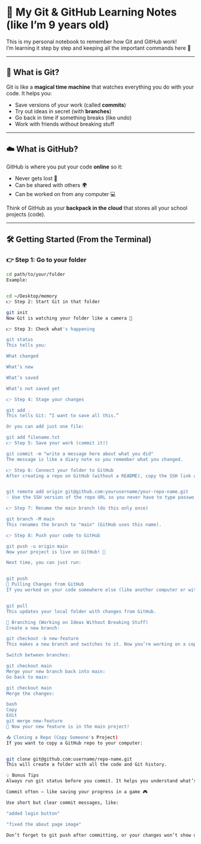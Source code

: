 # 🧠 My Git & GitHub Learning Notes (like I’m 9 years old)

This is my personal notebook to remember how Git and GitHub work!  
I’m learning it step by step and keeping all the important commands here 💾

---

## 🌱 What is Git?

Git is like a **magical time machine** that watches everything you do with your code. It helps you:

- Save versions of your work (called **commits**)
- Try out ideas in secret (with **branches**)
- Go back in time if something breaks (like undo)
- Work with friends without breaking stuff

---

## ☁️ What is GitHub?

GitHub is where you put your code **online** so it:
- Never gets lost 🛟
- Can be shared with others 🌍
- Can be worked on from any computer 💻

Think of GitHub as your **backpack in the cloud** that stores all your school projects (code).

---

## 🛠️ Getting Started (From the Terminal)

### 👉 Step 1: Go to your folder

```bash
cd path/to/your/folder
Example:


cd ~/Desktop/memory
👉 Step 2: Start Git in that folder

git init
Now Git is watching your folder like a camera 👀

👉 Step 3: Check what's happening

git status
This tells you:

What changed

What’s new

What’s saved

What’s not saved yet

👉 Step 4: Stage your changes

git add .
This tells Git: “I want to save all this.”

Or you can add just one file:

git add filename.txt
👉 Step 5: Save your work (commit it!)

git commit -m "write a message here about what you did"
The message is like a diary note so you remember what you changed.

👉 Step 6: Connect your folder to GitHub
After creating a repo on GitHub (without a README), copy the SSH link and run:


git remote add origin git@github.com:yourusername/your-repo-name.git
💡 Use the SSH version of the repo URL so you never have to type passwords again.

👉 Step 7: Rename the main branch (do this only once)

git branch -M main
This renames the branch to "main" (GitHub uses this name).

👉 Step 8: Push your code to GitHub

git push -u origin main
Now your project is live on GitHub! 🚀

Next time, you can just run:


git push
🔄 Pulling Changes from GitHub
If you worked on your code somewhere else (like another computer or with teammates), you can get the latest version by running:


git pull
This updates your local folder with changes from GitHub.

🌿 Branching (Working on Ideas Without Breaking Stuff)
Create a new branch:

git checkout -b new-feature
This makes a new branch and switches to it. Now you’re working on a copy, not the original.

Switch between branches:

git checkout main
Merge your new branch back into main:
Go back to main:

git checkout main
Merge the changes:

bash
Copy
Edit
git merge new-feature
🎉 Now your new feature is in the main project!

📥 Cloning a Repo (Copy Someone's Project)
If you want to copy a GitHub repo to your computer:


git clone git@github.com:username/repo-name.git
This will create a folder with all the code and Git history.

💡 Bonus Tips
Always run git status before you commit. It helps you understand what’s going on.

Commit often — like saving your progress in a game 🎮

Use short but clear commit messages, like:

"added login button"

"fixed the about page image"

Don’t forget to git push after committing, or your changes won’t show on GitHub!

